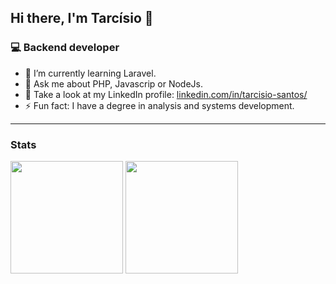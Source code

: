 ## Hi there, I'm Tarcísio 👋

<!--
**tarcisiodev1/tarcisiodev1** is a ✨ _special_ ✨ repository because its `README.md` (this file) appears on your GitHub profile.

Here are some ideas to get you started:

- 🔭 I’m currently working on ...
- 🌱 I’m currently learning ...
- 👯 I’m looking to collaborate on ...
- 🤔 I’m looking for help with ...
- 💬 Ask me about ...
- 📫 How to reach me: ...
- 😄 Pronouns: ...
- ⚡ Fun fact: ...
-->

### 💻 Backend developer

- 🦀 I’m currently learning Laravel.
- 💬  Ask me about PHP, Javascrip or NodeJs.
-  :busts_in_silhouette:  Take a look at my LinkedIn profile: [linkedin.com/in/tarcisio-santos/](https://www.linkedin.com/in/tarc%C3%ADsio-santos-j%C3%BAnior-b40382115/)
- ⚡ Fun fact: I have a degree in analysis and systems development.

<hr />

### Stats

<div>
 <img height="180em" src="https://github-readme-stats.vercel.app/api?username=tarcisiodev1&layout=compact&show_icons=true&theme=dark" />
 <img height="180em" src="https://github-readme-stats.vercel.app/api/top-langs/?username=tarcisiodev1&layout=compact&langs_count=6&theme=dark&hide=css,scss,html,tex,makefile" />
</div>

<!--
-->
